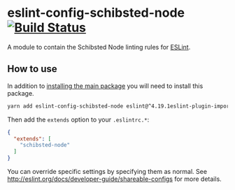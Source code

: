 # eslint-config-schibsted-node [![Build Status](https://travis-ci.org/schibsted/eslint-config-schibsted.svg?branch=master)](https://travis-ci.org/schibsted/eslint-config-schibsted)

A module to contain the Schibsted Node linting rules for [ESLint](http://eslint.org/).

## How to use

In addition to [installing the main package](../eslint-config-schibsted/README.md) you will need to install this package.

```bash
yarn add eslint-config-schibsted-node eslint@^4.19.1eslint-plugin-import@^2.12.0 -D
```

Then add the `extends` option to your `.eslintrc.*`:

```json
{
  "extends": [
    "schibsted-node"
  ]
}
```

You can override specific settings by specifying them as normal. See <http://eslint.org/docs/developer-guide/shareable-configs> for more details.
